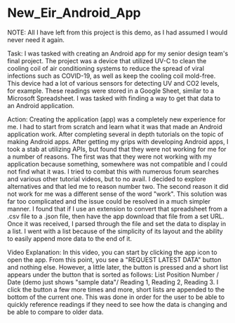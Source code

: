 # New_Eir_Android_App

NOTE: All I have left from this project is this demo, as I had assumed I would never need it again.

Task: I was tasked with creating an Android app for my senior design team's final project. The project was a device that utilized UV-C to clean the cooling coil of air conditioning systems to reduce the spread of viral infections such as COVID-19, as well as keep the cooling coil mold-free. This device had a lot of various sensors for detecting UV and CO2 levels, for example. These readings were stored in a Google Sheet, similar to a Microsoft Spreadsheet. I was tasked with finding a way to get that data to an Android application.

Action: Creating the application (app) was a completely new experience for me. I had to start from scratch and learn what it was that made an Android application work. After completing several in depth tutorials on the topic of making Android apps. After getting my grips with developing Android apps, I took a stab at utilizing APIs, but found that they were not working for me for a number of reasons. 
The first was that they were not working with my application because something, somewhere was not compatible and I could not find what it was. I tried to combat this with numerous forum searches and various other tutorial videos, but to no avail. I decided to explore alternatives and that led me to reason number two. The second reason it did not work for me was a different sense of the word "work". This solution was far too complicated and the issue could be resolved in a much simpler manner. 
I found that if I use an extension to convert that spreadsheet from a .csv file to a .json file, then have the app download that file from a set URL. Once it was received, I parsed through the file and set the data to display in a list. I went with a list because of the simplicity of its layout and the ability to easily append more data to the end of it.

  Video Explanation: In this video, you can start by clicking the app icon to open the app. From this point, you see a "REQUEST LATEST DATA" button and nothing else. However, a little later, the button is pressed and a short list appears under the button that is sorted as follows: List Position Number / Date (demo just shows "sample data"/ Reading 1, Reading 2, Reading 3. I click the button a few more times and more, short lists are appended to the bottom of the current one. This was done in order for the user to be able to quickly reference readings if they need to see how the data is changing and be able to compare to older data.
